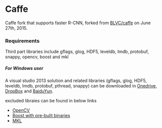 # Caffe

Caffe fork that supports faster R-CNN, forked from [BLVC/caffe](https://github.com/BVLC/caffe) on June 27th, 2015.

### Requirements
Third part libraries include gflags, glog, HDF5, leveldb, Imdb, protobuf, snappy, opencv, boost and mkl

##### For Windows user

A visual studio 2013 solution and related libraries (gflags, glog, HDF5, leveldb, Imdb, protobuf, pthread, snappy) can be downloaded in [Onedrive](https://onedrive.live.com/download?resid=4006CBB8476FF777!17218&authkey=!AOqDbPj7Idd4O4w&ithint=file%2czip), [DropBox](https://www.dropbox.com/s/mqw7b7qqx0dojkb/caffe_library.zip?dl=0) and [BaiduYun](http://pan.baidu.com/s/1hqGojnI).

excluded libraies can be found in below links
 - [OpenCV](http://opencv.org/downloads.html)
 - [Boost with pre-bulit binaries](http://sourceforge.net/projects/boost/files/boost-binaries/)
 - [MKL](https://software.intel.com/en-us/intel-parallel-studio-xe)
